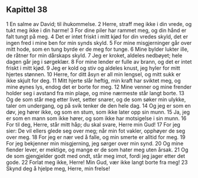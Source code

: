 ## Kapittel 38

1 En salme av David; til ihukommelse.
2 Herre, straff meg ikke i din vrede, og tukt meg ikke i din harme!
3 For dine piler har rammet meg, og din hånd er falt tungt på meg.
4 Det er intet friskt i mitt kjød for din vredes skyld, det er ingen fred i mine ben for min synds skyld.
5 For mine misgjerninger går over mitt hode, som en tung byrde er de meg for tunge.
6 Mine bylder lukter ille, de råtner for min dårskaps skyld.
7 Jeg er kroket, aldeles nedbøyet; hele dagen går jeg i sørgeklær.
8 For mine lender er fulle av brann, og det er intet friskt i mitt kjød.
9 Jeg er kold og stiv og aldeles knust, jeg hyler for mitt hjertes stønnen.
10 Herre, for ditt åsyn er all min lengsel, og mitt sukk er ikke skjult for deg.
11 Mitt hjerte slår heftig, min kraft har sviktet meg, og mine øynes lys, endog det er borte for meg.
12 Mine venner og mine frender holder seg i avstand fra min plage, og mine nærmeste står langt borte.
13 Og de som står meg etter livet, setter snarer, og de som søker min ulykke, taler om undergang, og på svik tenker de den hele dag.
14 Og jeg er som en døv, jeg hører ikke, og som en stum, som ikke later opp sin munn.
15 Ja, jeg er som en mann som ikke hører, og som ikke har motsigelse i sin munn.
16 For til deg, Herre, står mitt håp; du skal svare, Herre min Gud!
17 For jeg sier: De vil ellers glede seg over meg; når min fot vakler, opphøyer de seg over meg.
18 For jeg er nær ved å falle, og min smerte er alltid for meg.
19 For jeg bekjenner min misgjerning, jeg sørger over min synd.
20 Og mine fiender lever, er mektige, og mange er de som hater meg uten årsak.
21 Og de som gjengjelder godt med ondt, står meg imot, fordi jeg jager etter det gode.
22 Forlat meg ikke, Herre! Min Gud, vær ikke langt borte fra meg!
23 Skynd deg å hjelpe meg, Herre, min frelse!
